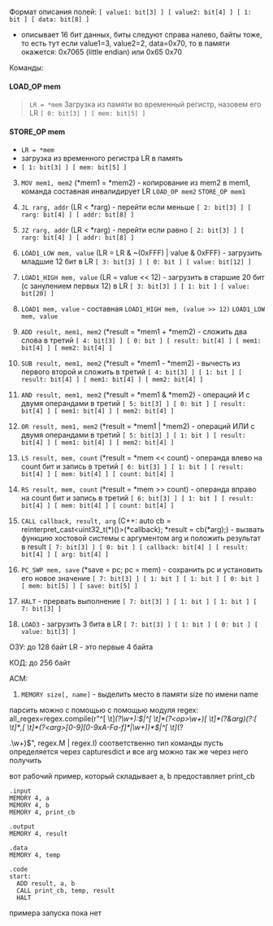 Формат описания полей:
`[ value1: bit[3] ] [ value2: bit[4] ] [ 1: bit ] [ data: bit[8] ]`
  - описывает 16 бит данных, биты следуют справа налево, байты тоже, то есть тут если value1=3, value2=2, data=0x70, то в памяти окажется:
0x7065 (little endian) или 0x65 0x70

Команды:
#### LOAD_OP mem
 > `LR = *mem`
 > Загрузка из памяти во временный регистр, назовем его LR
 > `[ 0: bit[3] ] [ mem: bit[5] ]`

#### STORE_OP mem
 - `LR = *mem`
 - загрузка из временного регистра LR в память
- `[ 1: bit[3] ] [ mem: bit[5] ]`

3) `MOV mem1, mem2` (*mem1 = *mem2) - копирование из mem2 в mem1, команда составная инвалидирует LR
`LOAD_OP mem2`
`STORE_OP mem1`

4) `JL rarg, addr` (LR < *rarg) - перейти если меньше
`[ 2: bit[3] ] [ rarg: bit[4] ] [ addr: bit[8] ]`

5) `JZ rarg, addr` (LR < *rarg) - перейти если равно
`[ 2: bit[3] ] [ rarg: bit[4] ] [ addr: bit[8] ]`

6) `LOAD1_LOW mem, value` (LR = LR & ~(0xFFF) | value & 0xFFF) - загрузить младшие 12 бит в LR
`[ 3: bit[3] ] [ 0: bit ] [ value: bit[12] ]`

7) `LOAD1_HIGH mem, value` (LR = value << 12) - загрузить в старшие 20 бит (с занулением первых 12) в LR
`[ 3: bit[3] ] [ 1: bit ] [ value: bit[20] ]`

8) `LOAD1 mem, value` - составная
`LOAD1_HIGH mem, (value >> 12)`
`LOAD1_LOW mem, value`

9) `ADD result, mem1, mem2` (*result = *mem1 + *mem2) - сложить два слова в третий
`[ 4: bit[3] ] [ 0: bit ] [ result: bit[4] ] [ mem1: bit[4] ] [ mem2: bit[4] ]`

10) `SUB result, mem1, mem2` (*result = *mem1 - *mem2) - вычесть из первого второй и сложить в третий
`[ 4: bit[3] ] [ 1: bit ] [ result: bit[4] ] [ mem1: bit[4] ] [ mem2: bit[4] ]`

11) `AND result, mem1, mem2` (*result = *mem1 & *mem2) - операций И с двумя операндами в третий
`[ 5: bit[3] ] [ 0: bit ] [ result: bit[4] ] [ mem1: bit[4] ] [ mem2: bit[4] ]`

12) `OR result, mem1, mem2` (*result = *mem1 | *mem2) - операций ИЛИ с двумя операндами в третий
`[ 5: bit[3] ] [ 1: bit ] [ result: bit[4] ] [ mem1: bit[4] ] [ mem2: bit[4] ]`

13) `LS result, mem, count` (*result = *mem << count) - операнда влево на count бит и запись в третий
`[ 6: bit[3] ] [ 1: bit ] [ result: bit[4] ] [ mem: bit[4] ] [ count: bit[4] ]`

14) `RS result, mem, count` (*result = *mem >> count) - операнда вправо на count бит и запись в третий
`[ 6: bit[3] ] [ 1: bit ] [ result: bit[4] ] [ mem: bit[4] ] [ count: bit[4] ]`

15) `CALL callback, result, arg` (C++: auto cb = reinterpret_cast<uint32_t(*)()>(*callback); *result = cb(*arg);) - вызвать функцию хостовой системы с аргументом arg и положить результат в result
`[ 7: bit[3] ] [ 0: bit ] [ callback: bit[4] ] [ result: bit[4] ] [ arg: bit[4] ]`

16) `PC_SWP mem, save` (*save = pc; pc = mem) - сохранить pc и установить его новое значение
`[ 7: bit[3] ] [ 1: bit ] [ 1: bit ] [ 0: bit ] [ mem: bit[5] ] [ save: bit[5] ]`

17) `HALT` - прервать выполнение
`[ 7: bit[3] ] [ 1: bit ] [ 1: bit ] [ 7: bit[3] ]`

18) `LOAD3` - загрузить 3 бита в LR
`[ 7: bit[3] ] [ 1: bit ] [ 0: bit ] [ value: bit[3] ]`

ОЗУ:
до 128 байт
LR - это первые 4 байта

КОД:
до 256 байт

АСМ:
1) `MEMORY size[, name]` - выделить место в памяти size по имени name


парсить можно с помощью с помощью модуля regex:
all_regex=regex.compile(r"^[ \t]*(?<label>\w+)\:$|^[ \t]*(?<op>\w+)[ \t]*(?&arg)(?:[ \t]*,[ \t]*(?<arg>[0-9][0-9xA-Fa-f]*|\w+))*$|^[ \t]*(?<section>\.\w+)$", regex.M | regex.I)
соответственно тип команды пусть определяется через capturesdict и все arg можно так же через него получить

вот рабочий пример, который складывает a, b предоставляет print_cb
```
.input
MEMORY 4, a
MEMORY 4, b
MEMORY 4, print_cb

.output
MEMORY 4, result

.data
MEMORY 4, temp

.code
start:
  ADD result, a, b
  CALL print_cb, temp, result
  HALT
```

примера запуска пока нет
